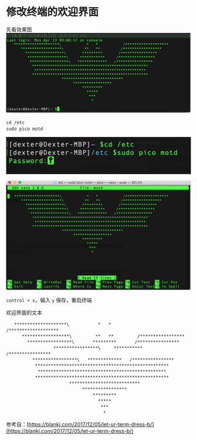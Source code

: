 # 修改终端的欢迎界面

先看效果图  
![](/assets/tools-macbook-终端-修改欢迎界面-1.png)

```xml
cd /etc
sudo pico motd
```

![](/tools/macbook/终端/修改终端的欢迎界面.assets/image-20200413132919242.png)

![](/tools/macbook/终端/修改终端的欢迎界面.assets/image-20200413133051506.png)

`control + x`，输入 `y` 保存，重启终端

欢迎界面的文本

```
   ********************\           *   *           /******************* 
      ******************\         **   **         /*****************  
        *****************\       *********       /****************
                  *****************\     ***********     /****************
          *****************\   *************   /**************** 
           *************************************************** 
            ************************************************* 
           ***************************************************
                        ***************************
                             *****************  
                                 *********   
                                   ***** 
                                    *** 
                                     *
```

参考自：[https://blankj.com/2017/12/05/let-ur-term-dress-b/](https://blankj.com/2017/12/05/let-ur-term-dress-b/)

